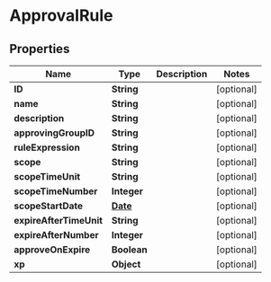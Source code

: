 
# ApprovalRule

## Properties
Name | Type | Description | Notes
------------ | ------------- | ------------- | -------------
**ID** | **String** |  |  [optional]
**name** | **String** |  |  [optional]
**description** | **String** |  |  [optional]
**approvingGroupID** | **String** |  |  [optional]
**ruleExpression** | **String** |  |  [optional]
**scope** | **String** |  |  [optional]
**scopeTimeUnit** | **String** |  |  [optional]
**scopeTimeNumber** | **Integer** |  |  [optional]
**scopeStartDate** | [**Date**](Date.md) |  |  [optional]
**expireAfterTimeUnit** | **String** |  |  [optional]
**expireAfterNumber** | **Integer** |  |  [optional]
**approveOnExpire** | **Boolean** |  |  [optional]
**xp** | **Object** |  |  [optional]



